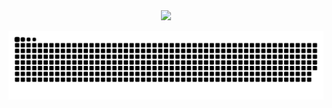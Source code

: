 <div align="center">
<img src="https://media.giphy.com/media/dxn6fRlTIShoeBr69N/giphy.gif" width="100px">

![Snake animation](https://github.com/daniel-oliv3/daniel-oliv3/blob/output/github-contribution-grid-snake.svg)
</div>

